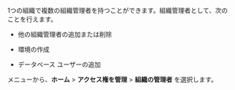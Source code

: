 1つの組織で複数の組織管理者を持つことができます。組織管理者として、次のことを行えます。

-   他の組織管理者の追加または削除

-   環境の作成

-   データベース ユーザーの追加

メニューから、**ホーム** \> **アクセス権を管理** \> **組織の管理者** を選択します。
